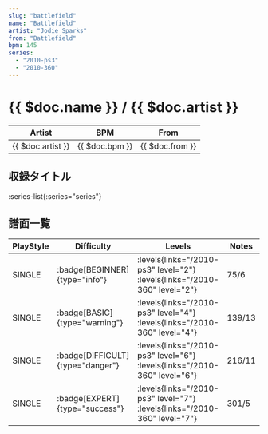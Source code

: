 ```yaml
---
slug: "battlefield"
name: "Battlefield"
artist: "Jodie Sparks"
from: "Battlefield"
bpm: 145
series:
  - "2010-ps3"
  - "2010-360"
---
```


# {{ $doc.name }} / {{ $doc.artist }}

|Artist|BPM|From|
|------|---|----|
|{{ $doc.artist }}|{{ $doc.bpm }}|{{ $doc.from }}|

## 収録タイトル

:series-list{:series="series"}

## 譜面一覧

|PlayStyle|Difficulty|Levels|Notes|Movie|
|---------|----------|------|-----|-----|
|SINGLE| :badge[BEGINNER]{type="info"}| :levels{links="/2010-ps3" level="2"} :levels{links="/2010-360" level="2"}|75/6||
|SINGLE| :badge[BASIC]{type="warning"}| :levels{links="/2010-ps3" level="4"} :levels{links="/2010-360" level="4"}|139/13||
|SINGLE| :badge[DIFFICULT]{type="danger"}| :levels{links="/2010-ps3" level="6"} :levels{links="/2010-360" level="6"}|216/11||
|SINGLE| :badge[EXPERT]{type="success"}| :levels{links="/2010-ps3" level="7"} :levels{links="/2010-360" level="7"}|301/5||
